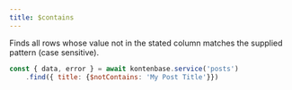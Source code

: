```yaml
---
title: $contains
---
```


Finds all rows whose value not in the stated column matches the supplied pattern (case sensitive).

```javascript
const { data, error } = await kontenbase.service('posts')
    .find({ title: {$notContains: 'My Post Title'}})
```
